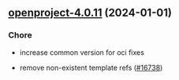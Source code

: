 

## [openproject-4.0.11](https://github.com/truecharts/charts/compare/openproject-4.0.10...openproject-4.0.11) (2024-01-01)

### Chore



- increase common version for oci fixes

- remove non-existent template refs ([#16738](https://github.com/truecharts/charts/issues/16738))